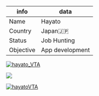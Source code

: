 |  info  |  data  |
| ---- | ---- |
|  Name  |  Hayato  |
|  Country  |  Japan🇯🇵  |
|  Status  |  Job Hunting  |
|  Objective  |  App development  |

<p align="left"> <a href="https://twitter.com/hayato_VTA" target="blank"><img src="https://img.shields.io/twitter/follow/hayato_VTA?logo=twitter&style=for-the-badge" alt="hayato_VTA" /></a></p>
  
<p align="left">
<img src="https://github-readme-stats.vercel.app/api?username=hayatoVTA&show_icons=true&count_private=true" />
</p>

<p align="left"> <a href="https://github.com/ryo-ma/github-profile-trophy"><img src="https://github-profile-trophy.vercel.app/?username=hayatoVTA" alt="hayatoVTA" /></a></p>
